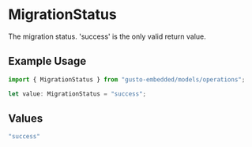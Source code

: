 # MigrationStatus

The migration status. 'success' is the only valid return value.

## Example Usage

```typescript
import { MigrationStatus } from "gusto-embedded/models/operations";

let value: MigrationStatus = "success";
```

## Values

```typescript
"success"
```